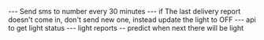--- Send sms to number every 30 minutes
--- if The last delivery report doesn't come in, don't send new one, instead update the light to OFF
--- api to get light status
--- light reports
-- predict when next there will be light

